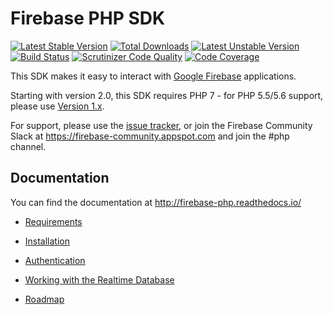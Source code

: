 # Firebase PHP SDK

[![Latest Stable Version](https://poser.pugx.org/kreait/firebase-php/v/stable)](https://packagist.org/packages/kreait/firebase-php)
[![Total Downloads](https://poser.pugx.org/kreait/firebase-php/downloads)](https://packagist.org/packages/kreait/firebase-php)
[![Latest Unstable Version](https://poser.pugx.org/kreait/firebase-php/v/unstable)](https://packagist.org/packages/kreait/firebase-php)
[![Build Status](https://travis-ci.org/kreait/firebase-php.svg?branch=master)](https://travis-ci.org/kreait/firebase-php)
[![Scrutinizer Code Quality](https://scrutinizer-ci.com/g/kreait/firebase-php/badges/quality-score.png?b=master)](https://scrutinizer-ci.com/g/kreait/firebase-php/?branch=master)
[![Code Coverage](https://scrutinizer-ci.com/g/kreait/firebase-php/badges/coverage.png?b=master)](https://scrutinizer-ci.com/g/kreait/firebase-php/?branch=master)

This SDK makes it easy to interact with [Google Firebase](https://firebase.google.com>)
applications.
 
Starting with version 2.0, this SDK requires PHP 7 - for PHP 5.5/5.6 support, please use
[Version 1.x](http://firebase-php.readthedocs.io/en/1.x/).

For support, please use the [issue tracker](https://github.com/kreait/firebase-php/issues/),
or join the Firebase Community Slack at https://firebase-community.appspot.com and join the #php channel.
 
## Documentation

You can find the documentation at http://firebase-php.readthedocs.io/

- [Requirements](http://firebase-php.readthedocs.io/en/latest/overview.html#requirements)
- [Installation](http://firebase-php.readthedocs.io/en/latest/overview.html#installation)
- [Authentication](http://firebase-php.readthedocs.io/en/latest/authentication.html)
- [Working with the Realtime Database](http://firebase-php.readthedocs.io/en/latest/realtime-database.html)

- [Roadmap](http://firebase-php.readthedocs.io/en/latest/overview.html#roadmap)

